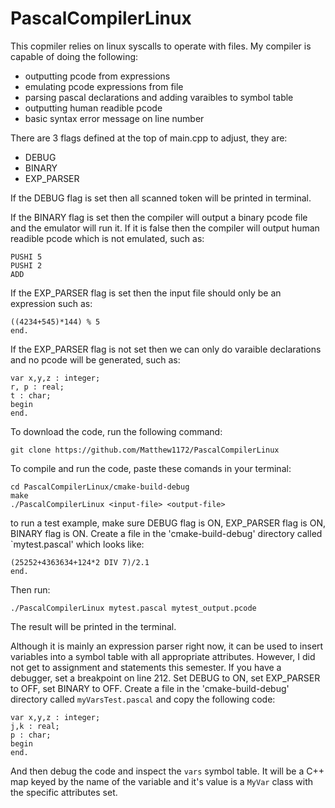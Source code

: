 # PascalCompilerLinux
This copmiler relies on linux syscalls to operate with files.
My compiler is capable of doing the following:
- outputting pcode from expressions
- emulating pcode expressions from file
- parsing pascal declarations and adding varaibles to symbol table
- outputting human readible pcode
- basic syntax error message on line number

There are 3 flags defined at the top of main.cpp to adjust, they are:
- DEBUG
- BINARY
- EXP_PARSER

If the DEBUG flag is set then all scanned token will be printed in terminal. 

If the BINARY flag is set then the compiler will output a binary pcode file and the emulator will run it. If it is false then the compiler will output human readible pcode which is not emulated, such as:
```
PUSHI 5
PUSHI 2
ADD
```

If the EXP_PARSER flag is set then the input file should only be an expression such as:

```
((4234+545)*144) % 5
end.
```

If the EXP_PARSER flag is not set then we can only do varaible declarations and no pcode will be generated, such as:

```
var x,y,z : integer;
r, p : real;
t : char;
begin
end.
```
To download the code, run the following command:
```
git clone https://github.com/Matthew1172/PascalCompilerLinux
```

To compile and run the code, paste these comands in your terminal:
```
cd PascalCompilerLinux/cmake-build-debug
make
./PascalCompilerLinux <input-file> <output-file>
```

to run a test example, make sure DEBUG flag is ON, EXP_PARSER flag is ON, BINARY flag is ON. Create a file in the 'cmake-build-debug' directory called `mytest.pascal' which looks like:
```
(25252+4363634+124*2 DIV 7)/2.1
end.
```
Then run:
```
./PascalCompilerLinux mytest.pascal mytest_output.pcode
```
The result will be printed in the terminal.

Although it is mainly an expression parser right now, it can be used to insert variables into a symbol table with all appropriate attributes. However, I did not get to assignment and statements this semester. If you have a debugger, set a breakpoint on line 212. Set DEBUG to ON, set EXP_PARSER to OFF, set BINARY to OFF. Create a file in the 'cmake-build-debug' directory called `myVarsTest.pascal` and copy the following code:
```
var x,y,z : integer;
j,k : real;
p : char;
begin
end.
```
And then debug the code and inspect the `vars` symbol table. It will be a C++ map keyed by the name of the variable and it's value is a `MyVar` class with the specific attributes set.
